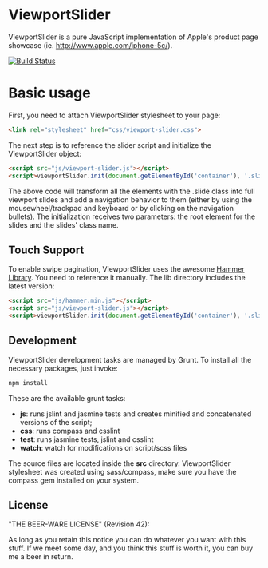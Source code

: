 # ViewportSlider

ViewportSlider is a pure JavaScript implementation of Apple's product page showcase (ie. http://www.apple.com/iphone-5c/).

[![Build Status](https://travis-ci.org/daviferreira/viewport-slider.png?branch=master)](https://travis-ci.org/daviferreira/viewport-slider)

# Basic usage

First, you need to attach ViewportSlider stylesheet to your page:

```html
<link rel="stylesheet" href="css/viewport-slider.css">
```

The next step is to reference the slider script and initialize the ViewportSlider object:

```html
<script src="js/viewport-slider.js"></script>
<script>viewportSlider.init(document.getElementById('container'), '.slide');</script>
```

The above code will transform all the elements with the .slide class into full viewport slides and add a navigation behavior to them (either by using the mousewheel/trackpad and keyboard or by clicking on the navigation bullets). The initialization receives two parameters: the root element for the slides and the slides' class name.

## Touch Support

To enable swipe pagination, ViewportSlider uses the awesome [Hammer Library](http://eightmedia.github.io/hammer.js/). You need to reference it manually. The lib directory includes the latest version:

```html
<script src="js/hammer.min.js"></script>
<script src="js/viewport-slider.js"></script>
<script>viewportSlider.init(document.getElementById('container'), '.slide');</script>
```

## Development

ViewportSlider development tasks are managed by Grunt. To install all the necessary packages, just invoke:

```bash
npm install
```

These are the available grunt tasks:

* __js__: runs jslint and jasmine tests and creates minified and concatenated versions of the script;
* __css__: runs compass and csslint
* __test__: runs jasmine tests, jslint and csslint
* __watch__: watch for modifications on script/scss files

The source files are located inside the __src__ directory. ViewportSlider stylesheet was created using sass/compass, make sure you have the compass gem installed on your system.

## License

"THE BEER-WARE LICENSE" (Revision 42):

As long as you retain this notice you can do whatever you want with this stuff. If we meet some day, and you think this stuff is worth it, you can buy me a beer in return.
